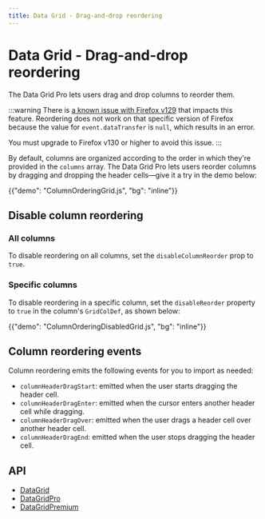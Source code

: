 ```yaml
---
title: Data Grid - Drag-and-drop reordering
---
```


# Data Grid - Drag-and-drop reordering [<span class="plan-pro"></span>](/x/introduction/licensing/#pro-plan 'Pro plan')

<p class="description">The Data Grid Pro lets users drag and drop columns to reorder them.</p>

:::warning
There is [a known issue with Firefox v129](https://github.com/mui/mui-x/issues/14263) that impacts this feature.
Reordering does not work on that specific version of Firefox because the value for `event.dataTransfer` is `null`, which results in an error.

You must upgrade to Firefox v130 or higher to avoid this issue.
:::

By default, columns are organized according to the order in which they're provided in the `columns` array.
The Data Grid Pro lets users reorder columns by dragging and dropping the header cells—give it a try in the demo below:

{{"demo": "ColumnOrderingGrid.js", "bg": "inline"}}

## Disable column reordering

### All columns

To disable reordering on all columns, set the `disableColumnReorder` prop to `true`.

### Specific columns

To disable reordering in a specific column, set the `disableReorder` property to `true` in the column's `GridColDef`, as shown below:

{{"demo": "ColumnOrderingDisabledGrid.js", "bg": "inline"}}

## Column reordering events

Column reordering emits the following events for you to import as needed:

- `columnHeaderDragStart`: emitted when the user starts dragging the header cell.
- `columnHeaderDragEnter`: emitted when the cursor enters another header cell while dragging.
- `columnHeaderDragOver`: emitted when the user drags a header cell over another header cell.
- `columnHeaderDragEnd`: emitted when the user stops dragging the header cell.

## API

- [DataGrid](/x/api/data-grid/data-grid/)
- [DataGridPro](/x/api/data-grid/data-grid-pro/)
- [DataGridPremium](/x/api/data-grid/data-grid-premium/)
